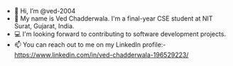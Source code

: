 - 👋 Hi, I’m @ved-2004
- 👀 My name is Ved Chadderwala. I'm a final-year CSE student at NIT Surat, Gujarat, India.
- 💻 I'm looking forward to contributing to software development projects.
- 📫 You can reach out to me on my LinkedIn profile:- https://www.linkedin.com/in/ved-chadderwala-196529223/

<!---
ved-2004/ved-2004 is a ✨ special ✨ repository because its `README.md` (this file) appears on your GitHub profile.
You can click the Preview link to take a look at your changes.
--->
